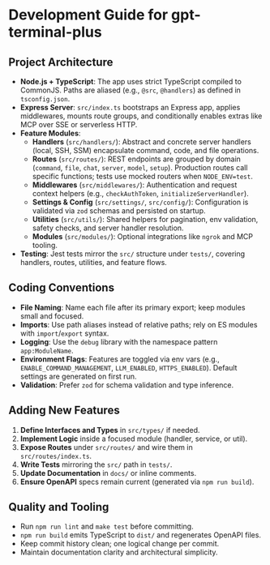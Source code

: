 # Development Guide for gpt-terminal-plus

## Project Architecture
- **Node.js + TypeScript**: The app uses strict TypeScript compiled to CommonJS. Paths are aliased (e.g., `@src`, `@handlers`) as defined in `tsconfig.json`.
- **Express Server**: `src/index.ts` bootstraps an Express app, applies middlewares, mounts route groups, and conditionally enables extras like MCP over SSE or serverless HTTP.
- **Feature Modules**:
  - **Handlers** (`src/handlers/`): Abstract and concrete server handlers (local, SSH, SSM) encapsulate command, code, and file operations.
  - **Routes** (`src/routes/`): REST endpoints are grouped by domain (`command`, `file`, `chat`, `server`, `model`, `setup`). Production routes call specific functions; tests use mocked routers when `NODE_ENV=test`.
  - **Middlewares** (`src/middlewares/`): Authentication and request context helpers (e.g., `checkAuthToken`, `initializeServerHandler`).
  - **Settings & Config** (`src/settings/`, `src/config/`): Configuration is validated via `zod` schemas and persisted on startup.
  - **Utilities** (`src/utils/`): Shared helpers for pagination, env validation, safety checks, and server handler resolution.
  - **Modules** (`src/modules/`): Optional integrations like `ngrok` and MCP tooling.
- **Testing**: Jest tests mirror the `src/` structure under `tests/`, covering handlers, routes, utilities, and feature flows.

## Coding Conventions
- **File Naming**: Name each file after its primary export; keep modules small and focused.
- **Imports**: Use path aliases instead of relative paths; rely on ES modules with `import`/`export` syntax.
- **Logging**: Use the `debug` library with the namespace pattern `app:ModuleName`.
- **Environment Flags**: Features are toggled via env vars (e.g., `ENABLE_COMMAND_MANAGEMENT`, `LLM_ENABLED`, `HTTPS_ENABLED`). Default settings are generated on first run.
- **Validation**: Prefer `zod` for schema validation and type inference.

## Adding New Features
1. **Define Interfaces and Types** in `src/types/` if needed.
2. **Implement Logic** inside a focused module (handler, service, or util).
3. **Expose Routes** under `src/routes/` and wire them in `src/routes/index.ts`.
4. **Write Tests** mirroring the `src/` path in `tests/`.
5. **Update Documentation** in `docs/` or inline comments.
6. **Ensure OpenAPI** specs remain current (generated via `npm run build`).

## Quality and Tooling
- Run `npm run lint` and `make test` before committing.
- `npm run build` emits TypeScript to `dist/` and regenerates OpenAPI files.
- Keep commit history clean; one logical change per commit.
- Maintain documentation clarity and architectural simplicity.

